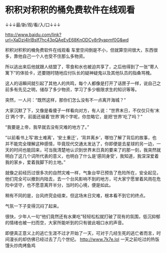 # 积积对积积的桶免费软件在线观看

↓↓↓最/新/观/看/入/口↓↓↓

http://www.baidu.com/link?url=XaDzi4lrlBsIf7hc43pQAeEvE68KnODCy8r9yapmf0G&wd

积积对积积的桶免费软件在线观看
车里空间倒是不小，但就算空间很大，东西很多，靠他自己一个人也受不住那么多物资。

所以逃出来后他就跟人结盟了，零食和水也被迫共享了，之后他得到了一张“寄人篱下”的体验卡，还要随时随地应付队长的疑神疑鬼以及其他队员的指桑骂槐。

这人的话瞬间就引起了其他人的共鸣，每个人都像是打开了话匣子一样，说自己之前多有先见之明，储存了多少物资，学习了多少极限求生的知识等等。

突然，一人问：“既然这样，那你们怎么没有不一点离开海城？”

大家沉默了下，又像是看傻子一样看向对方，有人说：“世界末日，不仅仅只有‘末日’两个字，前面还缀着‘世界’两个字呢，你忽略它，是把‘世界’吃了吗？”

“我要是上帝，我早就去没有灾难的地方了。”

“以前看书上写‘故土难离’，‘安土重迁’，‘背井离乡’，哪怕了解了背后的故事，也并不能完全理解这种感情，毕竟现代交通太发达了，你即便是去星球的另一边，一天的时间也能回来，可当我清楚地认识到世界末日真的要来了的那一刻，我突然就明白了这几个词所代表的意义，也明白了什么是‘感同身受’，我知道，我深深爱着我的家乡，爱着我脚下的土地。”

就像之前经历过很多次的自然灾难一样，气象台早已预告了危险所在，安全起见，他们完全可以撤到内陆去，去一个台风影响不到的地方，可大家宁愿冒着风雨在危险中坚守，也不愿意离开半分，当时的心境，便是如此。

稍有不同的是，台风终究会结束，但这场末日灾难，根本看不到它的终点。

气氛一下子变得沉闷了起来。

很快，少年人一句“他们竟然还有水果吃”轻轻松松就打破了现有的氛围，低沉抑郁的情绪也被一扫而空，大家所能听到的只有彼此咽口水的声音。

即便真正意义上的逃亡生涯不过才开始了一天，可对于几经生死的逃亡者而言，时间漫长的却仿佛已经过去了几个世纪。
http://www.7k7e.lol
一天之前吃过的热饭馒头炒肉烤鱼鸡
